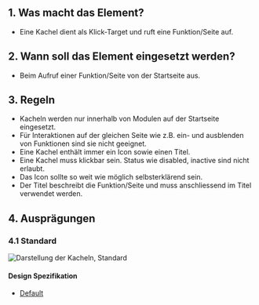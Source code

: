 ## 1. Was macht das Element?
*   Eine Kachel dient als Klick-Target und ruft eine Funktion/Seite auf.

## 2. Wann soll das Element eingesetzt werden?
*   Beim Aufruf einer Funktion/Seite von der Startseite aus.

## 3. Regeln
*   Kacheln werden nur innerhalb von Modulen auf der Startseite eingesetzt.
*   Für Interaktionen auf der gleichen Seite wie z.B. ein- und ausblenden von Funktionen sind sie nicht geeignet.
*   Eine Kachel enthält immer ein Icon sowie einen Titel.
*   Eine Kachel muss klickbar sein. Status wie disabled, inactive sind nicht erlaubt.
*   Das Icon sollte so weit wie möglich selbsterklärend sein.
*   Der Titel beschreibt die Funktion/Seite und muss anschliessend im Titel verwendet werden.

## 4. Ausprägungen
### 4.1 Standard
![Darstellung der Kacheln, Standard](https://raw.githubusercontent.com/sbb-design-systems/design-system-mobile-documentation/master/documentation/elements/card/images/ME20_Standard.png 'class: image')

#### Design Spezifikation
*   [Default](https://sbb.invisionapp.com/d/main#/console/14051805/313167012/inspect)